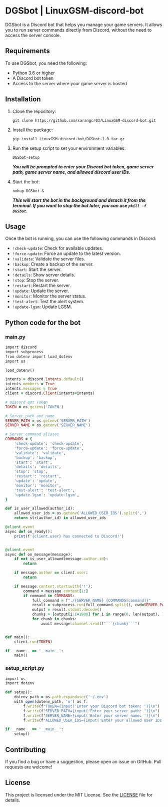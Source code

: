 # DGSbot | LinuxGSM-discord-bot 

DGSbot is a Discord bot that helps you manage your game servers. It allows you to run server commands directly from Discord, without the need to access the server console. 

## Requirements

To use DGSbot, you need the following:

- Python 3.6 or higher
- A Discord bot token
- Access to the server where your game server is hosted

## Installation

1. Clone the repository:

   ```
   git clone https://github.com/sarangcr03/LinuxGSM-discord-bot.git
   ```
   
2. Install the package:

   ```
   pip install LinuxGSM-discord-bot/DGSbot-1.0.tar.gz
   ```

3. Run the setup script to set your environment variables:

   ```
   DGSbot-setup
   ```

   ***You will be prompted to enter your Discord bot token, game server path, game server name, and allowed discord user IDs.***

4. Start the bot:

   ```
   nohup DGSbot &
   ```

   ***This will start the bot in the background and detach it from the terminal. If you want to stop the bot later, you can use `pkill -f DGSbot`.***
   

## Usage

Once the bot is running, you can use the following commands in Discord:

- `!check-update`: Check for available updates.
- `!force-update`: Force an update to the latest version.
- `!validate`: Validate the server files.
- `!backup`: Create a backup of the server.
- `!start`: Start the server.
- `!details`: Show server details.
- `!stop`: Stop the server.
- `!restart`: Restart the server.
- `!update`: Update the server.
- `!monitor`: Monitor the server status.
- `!test-alert`: Test the alert system.
- `!update-lgsm`: Update LGSM.

## Python code for the bot

### __main__.py
```ruby
import discord
import subprocess
from dotenv import load_dotenv
import os

load_dotenv()

intents = discord.Intents.default()
intents.members = True
intents.messages = True
client = discord.Client(intents=intents)

# Discord Bot Token
TOKEN = os.getenv('TOKEN')

# Server path and name
SERVER_PATH = os.getenv('SERVER_PATH')
SERVER_NAME = os.getenv('SERVER_NAME')

# Server command aliases
COMMANDS = {
    'check-update': 'check-update',
    'force-update': 'force-update',
    'validate': 'validate',
    'backup': 'backup',
    'start': 'start',
    'details': 'details',
    'stop': 'stop',
    'restart': 'restart',
    'update': 'update',
    'monitor': 'monitor',
    'test-alert': 'test-alert',
    'update-lgsm': 'update-lgsm',
}

def is_user_allowed(author_id):
    allowed_user_ids = os.getenv('ALLOWED_USER_IDS').split(',')
    return str(author_id) in allowed_user_ids

@client.event
async def on_ready():
    print(f'{client.user} has connected to Discord!')


@client.event
async def on_message(message):
    if not is_user_allowed(message.author.id):
        return

    if message.author == client.user:
        return

    if message.content.startswith('!'):
        command = message.content[1:]
        if command in COMMANDS:
            full_command = f"./{SERVER_NAME} {COMMANDS[command]}"
            result = subprocess.run(full_command.split(), cwd=SERVER_PATH, stdout=subprocess.PIPE)
            output = result.stdout.decode()
            chunks = [output[i:i+1900] for i in range(0, len(output), 1900)]
            for chunk in chunks:
                await message.channel.send(f"```{chunk}```")


def main():
    client.run(TOKEN)

if __name__ == '__main__':
    main()

```
### setup_script.py
```ruby
import os
import dotenv

def setup():
    dotenv_path = os.path.expanduser('~/.env')
    with open(dotenv_path, 'w') as f:
        f.write(f"TOKEN={input('Enter your Discord bot token: ')}\n")
        f.write(f"SERVER_PATH={input('Enter your server path: ')}\n")
        f.write(f"SERVER_NAME={input('Enter your server name: ')}\n")
        f.write(f"ALLOWED_USER_IDS={input('Enter your allowed user IDs: ')}\n")

if __name__ == '__main__':
    setup()

```
## Contributing

If you find a bug or have a suggestion, please open an issue on GitHub. Pull requests are welcome!

## License

This project is licensed under the MIT License. See the [LICENSE](https://github.com/sarangcr03/LinuxGSM-discord-bot/blob/main/License) file for details.
